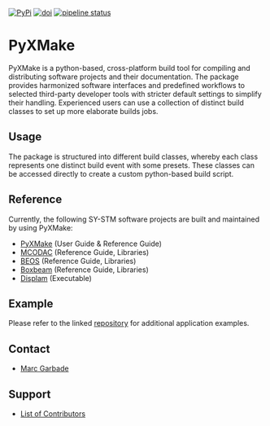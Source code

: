 [![PyPi](https://img.shields.io/static/v1?label=PyPi&message=1.18.0&color=informational&logo=pypi)](https://pypi.org/project/pyxmake/)
[![doi](https://img.shields.io/badge/DOI-10.5281%2Fzenodo.13352143-red.svg)](https://zenodo.org/records/13352143)
[![pipeline status](https://gitlab.com/dlr-sy/pyxmake/badges/master/pipeline.svg)]()

# PyXMake
PyXMake is a python-based, cross-platform build tool for compiling and distributing software projects and their documentation. The package provides harmonized software interfaces and predefined workflows to selected third-party developer tools with stricter default settings to simplify their handling. Experienced users can use a collection of distinct build classes to set up more elaborate builds jobs.
## Usage
The package is structured into different build classes, whereby each class represents one distinct build event with some presets. These classes can be accessed directly to create a custom python-based build script.
## Reference
Currently, the following SY-STM software projects are built and maintained by using PyXMake:
* [PyXMake](https://gitlab.com/dlr-sy/pyxmake) (User Guide & Reference Guide)
* [MCODAC](https://gitlab.com/dlr-sy/mcodac) (Reference Guide, Libraries)
* [BEOS](https://gitlab.com/dlr-sy/beos) (Reference Guide, Libraries)
* [Boxbeam](https://gitlab.com/dlr-sy/boxbeam) (Reference Guide, Libraries)
* [Displam](https://gitlab.com/dlr-sy/displam) (Executable)
## Example
Please refer to the linked [repository](https://gitlab.com/dlr-sy/pyxmake) for additional application examples.
## Contact
* [Marc Garbade](mailto:marc.garbade@dlr.de)
## Support
* [List of Contributors](https://gitlab.com/dlr-sy/pyxmake/-/blob/master/CONTRIBUTING.md)